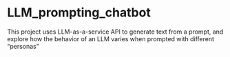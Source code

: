 # LLM_prompting_chatbot
This project uses LLM-as-a-service API to generate text from a prompt, and explore how the behavior of an LLM varies when prompted with different “personas”
